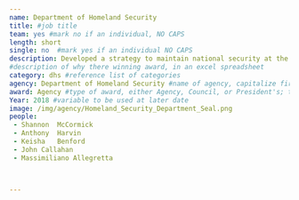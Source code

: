 ```yaml
---
name: Department of Homeland Security
title: #job title
team: yes #mark no if an individual, NO CAPS
length: short
single: no  #mark yes if an individual NO CAPS
description: Developed a strategy to maintain national security at the southwest border. This multi-disciplinary team was convened quickly and was able to work swiftly on this highly visible and complex project.
#description of why there winning award, in an excel spreadsheet
category: dhs #reference list of categories
agency: Department of Homeland Security #name of agency, capitalize first letter of each name
award: Agency #type of award, either Agency, Council, or President's; this is case sensitive so make sure to match the options listed exactly. This section generates the format of the card
Year: 2018 #variable to be used at later date
image: /img/agency/Homeland_Security_Department_Seal.png
people:
 - Shannon	McCormick
 - Anthony	Harvin
 - Keisha	Benford
 - John	Callahan
 - Massimiliano	Allegretta



---
```

